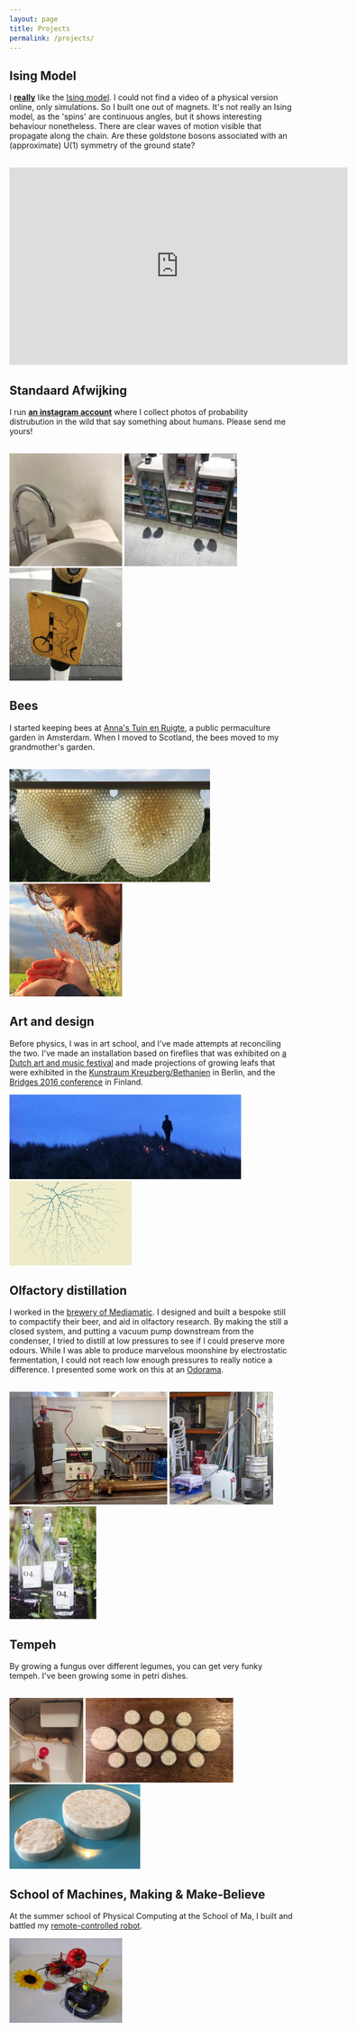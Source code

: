 ```yaml
---
layout: page
title: Projects
permalink: /projects/
---
```

<h2> Ising Model </h2>
<p>I <a href="/assets/mscThesis.pdf" target="_blank"><b>really</b></a> like the <a href="https://en.wikipedia.org/wiki/Ising_model" target="_blank">Ising model</a>. I could not find a video of a physical version online, only simulations. So I built one out of magnets. It's not really an Ising model, as the 'spins' are continuous angles, but it shows interesting behaviour nonetheless. There are clear waves of motion visible that propagate along the chain. Are these goldstone bosons associated with an (approximate) U(1) symmetry of the ground state?</p><br>
<section class="bottom-1">
		<iframe width="600" height="350" src="https://www.youtube.com/embed/grGs0FSb4SM" frameborder="0" allow="accelerometer; autoplay; encrypted-media; gyroscope; picture-in-picture" allowfullscreen></iframe>
</section>

<h2> Standaard Afwijking </h2>
<p>I run <a href="https://www.instagram.com/standaardafwijking" target="_blank"><b>an instagram account</b></a> where I collect photos of probability distrubution in the wild that say something about humans. Please send me yours!
</p><br>
<section style="display: inline;">
		<img src="/assets/insta_std1.png" height="200">
</section>
<section style="display: inline;">
		<img src="/assets/insta_std2.png" height="200">
</section>
<section style="display: inline;">
		<img src="/assets/insta_std3.png" height="200">
</section><br>

<h2> Bees </h2>

<p class="">I started keeping bees at <a href="http://annastuinenruigte.nl/en/welcome/" target="_blank">Anna's Tuin en Ruigte</a>, a public permaculture garden in Amsterdam. When I moved to Scotland, the bees moved to my grandmother's garden. </p><br>
<section style="display: inline;">
		<img src="/assets/hive.png" height="200">
</section>
<section style="display: inline;" class = "bottom-3">
		<img src="/assets/bee.jpg" height="200">
</section><br>


<h2> Art and design </h2>

<p> Before physics, I was in art school, and I've made attempts at reconciling the two. I've made an installation based on fireflies that was exhibited on <a href="https://intothegreatwideopen.nl/programmaonderdeel/noctiluca"> a Dutch art and music festival</a> and made projections of growing leafs that were exhibited in the <a href="https://www.kunstraumkreuzberg.de/"> Kunstraum Kreuzberg/Bethanien</a> in Berlin, and the <a href="http://gallery.bridgesmathart.org/exhibitions/2016-bridges-conference/abel-jansma">Bridges 2016 conference</a> in Finland.</p>
<section style="display: inline;">
		<img src="/assets/fireflies_cropped.jpg" height="150">
</section>
<section style="display: inline;" class = "bottom-3">
		<img src="/assets/leafs.png" height="150">
</section><br>


<h2> Olfactory distillation </h2>
<p>I worked in the <a href="https://www.mediamatic.net/en/page/284175/distillation-101" target="_blank">brewery of Mediamatic</a>. I designed and built a bespoke still to compactify their beer, and aid in olfactory research. By making the still a closed system, and putting a vacuum pump downstream from the condenser, I tried to distill at low pressures to see if I could preserve more odours. While I was able to produce marvelous moonshine by electrostatic fermentation, I could not reach low enough pressures to really notice a difference. I presented some work on this at an <a href="https://www.mediamatic.net/en/page/367770/the-aroma-lab-edition">Odorama</a>.</p><br>
<section style="display: inline;">
		<img src="/assets/ferment.jpg" height="200">
</section>
<section style="display: inline;">
		<img src="/assets/still.jpg" height="200">
</section>
<section style="display: inline;">
		<img src="/assets/moonshine.jpg" height="200">
</section><br>


<h2> Tempeh </h2>
<p>By growing a fungus over different legumes, you can get very funky tempeh. I've been growing some in petri dishes.</p><br>
<section style="display: inline;">
		<img src="/assets/tempeh_inc.jpeg" height="150">
</section>
<section style="display: inline;">
		<img src="/assets/tempeh_set.jpeg" height="150">
</section>
<section style="display: inline;">
		<img src="/assets/tempeh_done.jpeg" height="150">
</section><br>




<h2 > School of Machines, Making & Make-Believe </h2>
<p>At the summer school of Physical Computing at the School of Ma, I built and battled my <a href="https://www.youtube.com/watch?v=NAdLcie-kP0" target="_blank">remote-controlled robot</a>. </p>
<section class="bottom-1">
		<img src="/assets/pepperhead.jpg" height="150">
</section>


